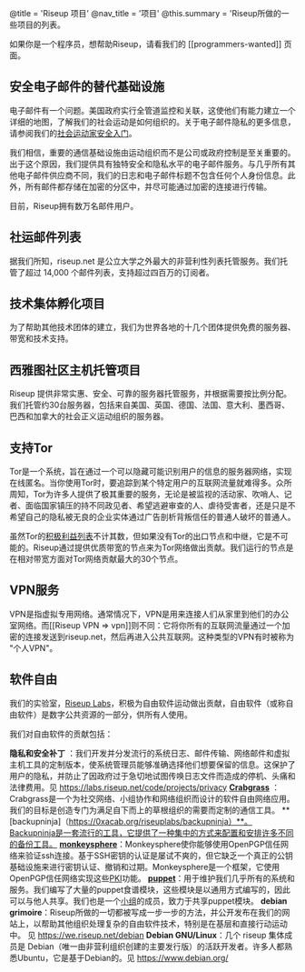 @title = 'Riseup 项目'
@nav_title = '项目'
@this.summary = 'Riseup所做的一些项目的列表。

如果你是一个程序员，想帮助Riseup，请看我们的 [[programmers-wanted]] 页面。

## 安全电子邮件的替代基础设施

电子邮件有一个问题。美国政府实行全管道监控和关联，这使他们有能力建立一个详细的地图，了解我们的社会运动是如何组织的。关于电子邮件隐私的更多信息，请参阅我们的[社会运动家安全入门](https://web.archive.org/web/20160306044630/https://zine.riseup.net/)。

我们相信，重要的通信基础设施由运动组织而不是公司或政府控制是至关重要的。出于这个原因，我们提供具有独特安全和隐私水平的电子邮件服务。与几乎所有其他电子邮件供应商不同，我们的日志和电子邮件标题不包含任何个人身份信息。此外，所有邮件都存储在加密的分区中，并尽可能通过加密的连接进行传输。

目前，Riseup拥有数万名邮件用户。

## 社运邮件列表

据我们所知，riseup.net 是公立大学之外最大的非营利性列表托管服务。我们托管了超过 14,000 个邮件列表，支持超过四百万的订阅者。

## 技术集体孵化项目

为了帮助其他技术团体的建立，我们为世界各地的十几个团体提供免费的服务器、带宽和技术支持。

## 西雅图社区主机托管项目

Riseup 提供非常实惠、安全、可靠的服务器托管服务，并根据需要按比例分配。我们托管约30台服务器，包括来自美国、英国、德国、法国、意大利、墨西哥、巴西和加拿大的社会正义运动组织的服务器。

## 支持Tor

Tor是一个系统，旨在通过一个可以隐藏可能识别用户的信息的服务器网络，实现在线匿名。当你使用Tor时，要追踪到某个特定用户的互联网流量就难得多。众所周知，Tor为许多人提供了极其重要的服务，无论是被监视的活动家、吹哨人、记者、面临国家镇压的持不同政见者、希望逃避审查的人、虐待受害者，还是只是不希望自己的隐私被无良的企业实体通过广告剖析背叛信任的普通人破坏的普通人。

虽然Tor的[积极利益列表](https://www.torproject.org/about/torusers.html.en)不计其数，但如果没有Tor的出口节点和中继，它是不可能的。Riseup通过提供优质带宽的节点来为Tor网络做出贡献。我们运行的节点是在相对带宽方面对Tor网络贡献最大的30个节点。

## VPN服务

VPN是指虚拟专用网络。通常情况下，VPN是用来连接人们从家里到他们的办公室网络。而[[Riseup VPN => vpn]]则不同：它将你所有的互联网流量通过一个加密的连接发送到riseup.net，然后再进入公共互联网。这种类型的VPN有时被称为 "个人VPN"。

## 软件自由

我们的实验室，[Riseup Labs](https://riseuplabs.org)，积极为自由软件运动做出贡献，自由软件（或称自由软件）是数字公共资源的一部分，供所有人使用。

我们对自由软件的贡献包括：

**隐私和安全补丁** ：我们开发并分发流行的系统日志、邮件传输、网络邮件和虚拟主机工具的定制版本，使系统管理员能够准确选择他们想要保留的信息。这保护了用户的隐私，并防止了因政府过于急切地试图传唤日志文件而造成的停机、头痛和法律费用。见 https://labs.riseup.net/code/projects/privacy
**[Crabgrass](https://0xacab.org/riseuplabs/crabgrass)** ：Crabgrass是一个为社交网络、小组协作和网络组织而设计的软件自由网络应用。我们的目标是创造专门为满足自下而上的草根组织的需要而定制的通信工具。
**[backupninja]（https://0xacab.org/riseuplabs/backupninja）**。Backupninja是一套流行的工具，它提供了一种集中的方式来配置和安排许多不同的备份工具。
**[monkeysphere](https://web.monkeysphere.info)**：Monkeysphere使你能够使用OpenPGP信任网络来验证ssh连接。基于SSH密钥的认证是屡试不爽的，但它缺乏一个真正的公钥基础设施来进行密钥认证、撤销和过期。Monkeysphere是一个框架，它使用OpenPGP信任网络实现这些[PKI](https://en.wikipedia.org/wiki/Public_key_infrastructure)功能。
**[puppet](https://labs.riseup.net/code/projects/puppetmodules)**：用于维护我们几乎所有的系统和服务。我们编写了大量的puppet食谱模块，这些模块是以通用方式编写的，因此可以与他人共享。我们也是一个[小组](https://labs.riseup.net/code/projects/sharedpuppetmodules)的成员，致力于共享puppet模块。
**debian grimoire**：Riseup所做的一切都被写成一步一步的方法，并公开发布在我们的网站上，以帮助其他组织处理复杂的自由软件技术，特别是在基层和直接行动运动中。 见 https://we.riseup.net/debian
**Debian GNU/Linux**：几个 riseup 集体成员是 Debian（唯一由非营利组织创建的主要发行版）的活跃开发者。许多人都熟悉Ubuntu，它是基于Debian的。见 https://www.debian.org/